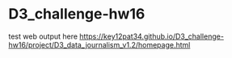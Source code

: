 # D3_challenge-hw16

test web output here https://key12pat34.github.io/D3_challenge-hw16/project/D3_data_journalism_v1.2/homepage.html 
